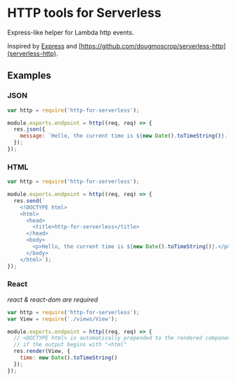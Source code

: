 # HTTP tools for Serverless

Express-like helper for Lambda http events.

Inspired by [Express](https://expressjs.com) and [https://github.com/dougmoscrop/serverless-http](serverless-http).

## Examples

### JSON
```js
var http = require('http-for-serverless');

module.exports.endpoint = http((req, req) => {
  res.json({
    message: `Hello, the current time is ${new Date().toTimeString()}.`,
  });
});
```

### HTML
```js
var http = require('http-for-serverless');

module.exports.endpoint = http((req, req) => {
  res.send(`
    <!DOCTYPE html>
    <html>
      <head>
        <title>http-for-serverless</title>
      </head>
      <body>
        <p>Hello, the current time is ${new Date().toTimeString()}.</p>
      </body>
    </html>`);
});
```

### React
*react & react-dom are required*
```js
var http = require('http-for-serverless');
var View = require('./views/View');

module.exports.endpoint = http((req, req) => {
  // <DOCTYPE html> is automatically prepended to the rendered component
  // if the output begins with "<html"
  res.render(View, {
    time: new Date().toTimeString()
  });
});
```
